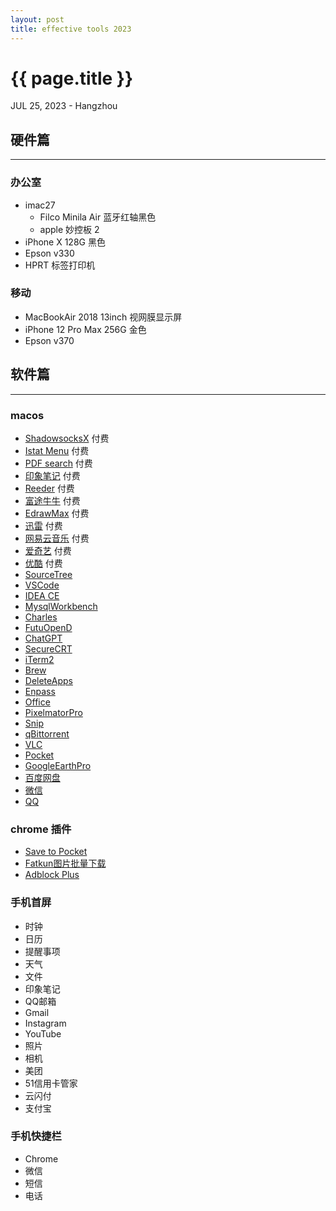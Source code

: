 ```yaml
---
layout: post
title: effective tools 2023
---
```


{{ page.title }}
================
<p class="meta">JUL 25, 2023 - Hangzhou</p>

## 硬件篇
-----------------------
### 办公室
* imac27
    * Filco Minila Air 蓝牙红轴黑色
    * apple 妙控板 2
* iPhone X 128G 黑色
* Epson v330
* HPRT 标签打印机

### 移动
* MacBookAir 2018 13inch 视网膜显示屏
* iPhone 12 Pro Max 256G 金色
* Epson v370

## 软件篇
-----------------
### macos
* [ShadowsocksX](https://www.emptyus.com/index.php) 付费
* [Istat Menu](https://bjango.com/mac/istatmenus/) 付费
* [PDF search](https://pdfsearch.app/) 付费
* [印象笔记](https://www.yinxiang.com) 付费
* [Reeder](https://reederapp.com/) 付费
* [富途牛牛](https://hk.futu5.com/) 付费
* [EdrawMax](https://www.edrawsoft.com/edraw-max.php) 付费
* [迅雷](https://www.xunlei.com/) 付费
* [网易云音乐](http://music.163.com/#/download) 付费
* [爱奇艺](https://www.iqiyi.com/) 付费
* [优酷](https://www.youku.com/) 付费
* [SourceTree](https://www.sourcetreeapp.com)
* [VSCode](http://macdown.uranusjr.com)
* [IDEA CE](https://www.jetbrains.com/idea/)
* [MysqlWorkbench](https://dev.mysql.com/downloads/workbench/)
* [Charles](https://www.charlesproxy.com/latest-release/download.do)
* [FutuOpenD](https://www.moomoo.com/download/OpenAPI)
* [ChatGPT](https://chat.openai.com/)
* [SecureCRT](https://www.vandyke.com/products/securecrt/)
* [iTerm2](https://www.iterm2.com)
* [Brew](https://brew.sh)
* [DeleteApps](https://apps.apple.com/us/app/delete-apps-uninstaller/id1033808943)
* [Enpass](https://www.enpass.io/)
* [Office](https://www.office.com/)
* [PixelmatorPro](https://www.pixelmator.com/pro/)
* [Snip](https://snip.qq.com/)
* [qBittorrent](https://www.fosshub.com/qBittorrent.html)
* [VLC](https://www.videolan.org/)
* [Pocket](https://getpocket.com/)
* [GoogleEarthPro](https://www.google.com/intl/zh-CN_ALL/earth/versions/#earth-pro)
* [百度网盘](https://pan.baidu.com)
* [微信](https://mac.weixin.qq.com/)
* [QQ](https://https://im.qq.com/macqq/)

### chrome 插件
* [Save to Pocket](https://chrome.google.com/webstore/detail/save-to-pocket/niloccemoadcdkdjlinkgdfekeahmflj)
* [Fatkun图片批量下载](https://chrome.google.com/webstore/detail/fatkun-batch-download-ima/nnjjahlikiabnchcpehcpkdeckfgnohf)
* [Adblock Plus](https://chrome.google.com/webstore/detail/adblock-plus-free-ad-bloc/cfhdojbkjhnklbpkdaibdccddilifddb)

### 手机首屏
* 时钟
* 日历
* 提醒事项
* 天气
* 文件
* 印象笔记
* QQ邮箱
* Gmail
* Instagram
* YouTube
* 照片
* 相机
* 美团
* 51信用卡管家
* 云闪付
* 支付宝

### 手机快捷栏
* Chrome
* 微信
* 短信
* 电话
